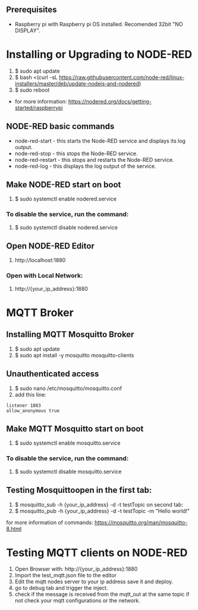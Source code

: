 ## Prerequisites
- Raspberry pi with Raspberry pi OS installed. Recomended 32bit "NO DISPLAY".

# Installing or Upgrading to NODE-RED
1. $ sudo apt update
2. $ bash <(curl -sL https://raw.githubusercontent.com/node-red/linux-installers/master/deb/update-nodejs-and-nodered)
3. $ sudo reboot
- for more information: https://nodered.org/docs/getting-started/raspberrypi

## NODE-RED basic commands
- node-red-start - this starts the Node-RED service and displays its log output.
- node-red-stop - this stops the Node-RED service.
- node-red-restart - this stops and restarts the Node-RED service.
- node-red-log - this displays the log output of the service.

## Make NODE-RED start on boot
1. $ sudo systemctl enable nodered.service

### To disable the service, run the command:
1. $ sudo systemctl disable nodered.service

## Open NODE-RED Editor
1. http://localhost:1880

### Open with Local Network:
1. http://{your_ip_address}:1880


# MQTT Broker
## Installing MQTT Mosquitto Broker
1. $ sudo apt update
2. $ sudo apt install -y mosquitto mosquitto-clients

## Unauthenticated access
1. $ sudo nano /etc/mosquitto/mosquitto.conf
2. add this line:
  ```
  listener 1883
  allow_anonymous true
  ```

## Make MQTT Mosquitto start on boot
1. $ sudo systemctl enable mosquitto.service

### To disable the service, run the command:
1. $ sudo systemctl disable mosquitto.service

## Testing Mosquittoopen in the first tab:
1. $ mosquitto_sub -h {your_ip_address} -d -t testTopic
on second tab:
1. $ mosquitto_pub -h {your_ip_address} -d -t testTopic -m "Hello world!"

for more information of commands: https://mosquitto.org/man/mosquitto-8.html


# Testing MQTT clients on NODE-RED

1. Open Browser with: http://{your_ip_address}:1880
2. Import the test_mqtt.json file to the editor
3. Edit the mqtt nodes server to your ip address save it and deploy.
4. go to debug tab and trigger the inject.
5. check if the message is received from the mqtt_out at the same topic if not check your mqtt configurations or the network.